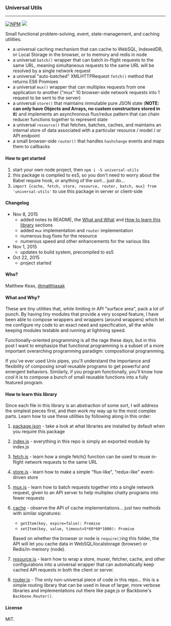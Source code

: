 ### Universal Utils

---

[![NPM](https://nodei.co/npm/universal-utils.png)](https://nodei.co/npm/universal-utils/)
![](https://david-dm.org/matthiasak/universal-utils.svg)

Small functional problem-solving, event, state-management, and caching utilities.

- a universal caching mechanism that can cache to WebSQL, IndexedDB, or Local Storage in the browser, or to memory and redis in node
- a universal `batch()` wrapper that can batch in-flight requests to the same URL, meaning simultaneous requests to the same URL will be resolved by a single network request
- a universal "auto-batched" XMLHTTPRequest `fetch()` method that returns ES6 Promises
- a universal `mux()` wrapper that can multiplex requests from one application to another ("mux" 10 browser-side network requests into 1 request to be sent to the server)
- a universal `store()` that maintains immutable pure JSON state (**NOTE: can only have Objects and Arrays, no custom constructors stored in it**) and implements an asynchronous flux/redux pattern that can chain reducer functions together to represent state
- a universal `resource()` that fetches, batches, caches, and maintains an internal store of data associated with a particular resource / model / or API endpoint
- a small browser-side `router()` that handles `hashchange` events and maps them to callbacks

#### How to get started

1. start your own node project, then `npm i -S universal-utils`
2. this package is compiled to es5, so you don't need to worry about the Babel require hook, or anything of the sort... just do...
3. `import {cache, fetch, store, resource, router, batch, mux} from 'universal-utils'` to use this package in server or client-side

#### Changelog

- Nov 8, 2015
    - added notes to README, the [What and What](#what-and-why) and [How to learn this library](#how-to-learn-this-library) sections
    - added `mux` implementation and `router` implementation
    - numerous bug fixes for the resource
    - numerous speed and other enhancements for the various libs
- Nov 1, 2015
    - updates to build system, precompiled to es5
- Oct 22, 2015
    - project started

#### Who?

Matthew Keas, [@matthiasak](https://twitter.com/@matthiasak)

#### What and Why?

These are tiny utilities that, while limiting in API "surface area", pack a lot of punch. By having tiny modules that provide a very scoped feature, I have been able to compose wrappers and wrappers (around wrappers) which let me configure my code to an exact need and specification, all the while keeping modules testable and running at lightning speed.

Functionally-oriented programming is all the rage these days, but in this post I want to emphasize that functional programming is a subset of a more important overarching programming paradigm: compositional programming.

If you've ever used Unix pipes, you'll understand the importance and flexibility of composing small reusable programs to get powerful and emergent behaviors. Similarly, if you program functionally, you'll know how cool it is to compose a bunch of small reusable functions into a fully featured program.

#### How to learn this library

Since each file in this library is an abstraction of some sort, I will address the simplest pieces first, and then work my way up to the most complex parts. Learn how to use these utilities by following along in this order:

1. [package.json](package.json) - take a look at what libraries are installed by default when you require this package
2. [index.js](src/index.js) - everything in this repo is simply an exported module by index.js
3. [fetch.js](src/fetch.js) - learn how a single fetch() function can be used to reuse in-flight network requests to the same URL
4. [store.js](src/store.js) - learn how to make a simple "flux-like", "redux-like" event-driven store
5. [mux.js](src/mux.js) - learn how to batch requests together into a single network request, given to an API server to help multiplex chatty programs into fewer requests
6. [cache](src/cache) - observe the API of cache implementations... just two methods with similar signatures:

    - `getItem(key, expire=false): Promise`
    - `setItem(key, value, timeout=5*60*60*1000): Promise`

    Based on whether the browser or node is `require()`ing this folder, the API will let you cache data in WebSQL/localstorage (browser) or Redis/in-memory (node).

7. [resource.js](src/resource.js) - learn how to wrap a store, muxer, fetcher, cache, and other configurations into a universal wrapper that can automatically keep cached API requests in both the client or server.
8. [router.js](src/router.js) - The only non-universal piece of code in this repo... this is a simple routing library that can be used in lieue of larger, more verbose libraries and implementations out there like page.js or Backbone's `Backbone.Router()`.

#### License

MIT.
